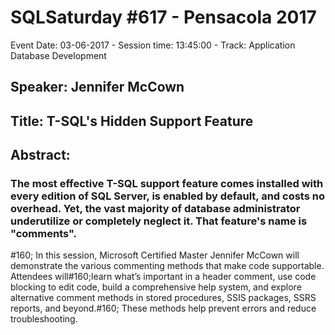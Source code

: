 # SQLSaturday #617 - Pensacola 2017
Event Date: 03-06-2017 - Session time: 13:45:00 - Track: Application  Database Development
## Speaker: Jennifer McCown
## Title: T-SQL's Hidden Support Feature
## Abstract:
### The most effective T-SQL support feature comes installed with every edition of SQL Server, is enabled by default, and costs no overhead. Yet, the vast majority of database administrator underutilize or completely neglect it. That feature's name is "comments".
#160;
In this session, Microsoft Certified Master Jennifer McCown will demonstrate the various commenting methods that make code supportable. Attendees will#160;learn what’s important in a header comment, use code blocking to edit code, build a comprehensive help system, and explore alternative comment methods in stored procedures, SSIS packages, SSRS reports, and beyond.#160; These methods help prevent errors and reduce troubleshooting.
